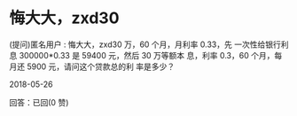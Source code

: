 # 悔大大，zxd30

(提问)匿名用户 : 悔大大，zxd30 万，60 个月，月利率 0.33，先 一次性给银行利息 300000*0.33 是 59400 元，然后 30 万等额本 息，利率 0.3，60 个月，每月还 5900 元，请问这个贷款总的利 率是多少？

2018-05-26

回答：已回(0 赞)